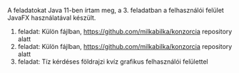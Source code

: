 A feladatokat Java 11-ben írtam meg, a 3. feladatban a felhasználói felület JavaFX használatával készült.

1. feladat: Külön fájlban, https://github.com/milkabilka/konzorcia repository alatt
2. feladat: Külön fájlban, https://github.com/milkabilka/konzorcia repository alatt
3. feladat: Tíz kérdéses földrajzi kvíz grafikus felhasználói felülettel
